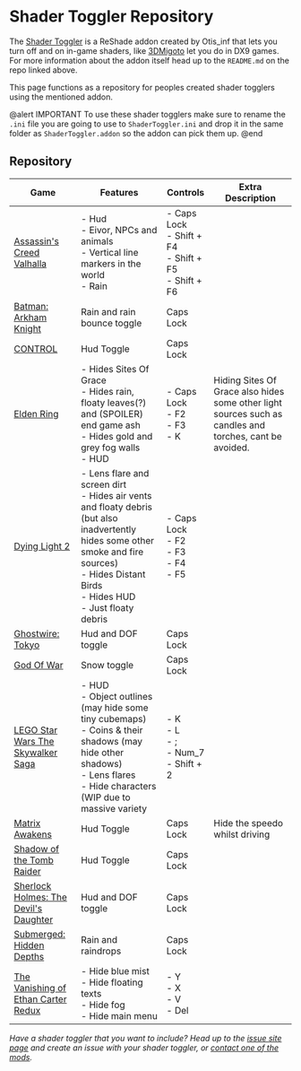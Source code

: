 Shader Toggler Repository
=====

The [Shader Toggler](https://github.com/FransBouma/ShaderToggler) is a ReShade addon created by Otis_inf that lets you turn off and on in-game shaders, like [3DMigoto](https://nohud.fandom.com/wiki/Creation_of_Hudtoggle_Mods) let you do in DX9 games. For more information about the addon itself head up to the `README.md` on the repo linked above.

This page functions as a repository for peoples created shader togglers using the mentioned addon.

@alert IMPORTANT
To use these shader togglers make sure to rename the `.ini` file you are going to use to `ShaderToggler.ini` and drop it in the same folder as `ShaderToggler.addon` so the addon can pick them up.
@end

## Repository

Game | Features | Controls | Extra Description
--|--|--|--
[Assassin's Creed Valhalla](../../ShaderTogglers/assassins_creed_valhalla.ini) | - Hud <br> - Eivor, NPCs and animals <br> - Vertical line markers in the world <br> - Rain | - Caps Lock<br>- Shift + F4<br>- Shift + F5<br>- Shift + F6
[Batman: Arkham Knight](../../ShaderTogglers/batman_arkham_knight.ini) | Rain and rain bounce toggle | Caps Lock
[CONTROL](../../ShaderTogglers/control.ini) | Hud Toggle | Caps Lock | 
[Elden Ring](../../ShaderTogglers/elden_ring.ini) | - Hides Sites Of Grace <br>- Hides rain, floaty leaves(?) and (SPOILER) end game ash<br> - Hides gold and grey fog walls<br> - HUD | - Caps Lock <br> - F2 <br> - F3 <br> - K | Hiding Sites Of Grace also hides some other light sources such as candles and torches, cant be avoided.
[Dying Light 2](../../ShaderTogglers/dying_light_2.ini) | - Lens flare and screen dirt <br> - Hides air vents and floaty debris (but also inadvertently hides some other smoke and fire sources) <br> - Hides Distant Birds <br> - Hides HUD <br> - Just floaty debris | - Caps Lock <br> - F2 <br> - F3 <br> - F4 <br> - F5
[Ghostwire: Tokyo](../../ShaderTogglers/ghostwire_tokyo.ini) | Hud and DOF toggle | Caps Lock | 
[God Of War](../../ShaderTogglers/god_of_war.ini) | Snow toggle | Caps Lock
[LEGO Star Wars The Skywalker Saga](../../ShaderTogglers/lego_star_wars_skywalker_saga.ini) | - HUD <br> - Object outlines (may hide some tiny cubemaps) <br>  - Coins & their shadows (may hide other shadows) <br> - Lens flares <br> - Hide characters (WIP due to massive variety | - K <br> - L <br> - ; <br> - Num_7 <br> - Shift + 2
[Matrix Awakens](../../ShaderTogglers/matrix_awakens.ini) | Hud Toggle | Caps Lock | Hide the speedo whilst driving
[Shadow of the Tomb Raider](../../ShaderTogglers/SOTTR.ini) | Hud Toggle | Caps Lock | 
[Sherlock Holmes: The Devil's Daughter](../../ShaderTogglers/sherlock_holmes_devils_daughter.ini) | Hud and DOF toggle | Caps Lock | 
[Submerged: Hidden Depths](../../ShaderTogglers/submerged_hidden_depths.ini) | Rain and raindrops | Caps Lock | 
[The Vanishing of Ethan Carter Redux](../../ShaderTogglers/vanishing_ethan_carter_redux.ini) | - Hide blue mist<br> - Hide floating texts<br> - Hide fog<br> - Hide main menu | - Y<br> - X<br> - V<br> - Del | 

*Have a shader toggler that you want to include? Head up to the [issue site page](https://github.com/framedsc/Sitesource/issues) and create an issue with your shader toggler, or [contact one of the mods](https://framedsc.com/index.htm).*

